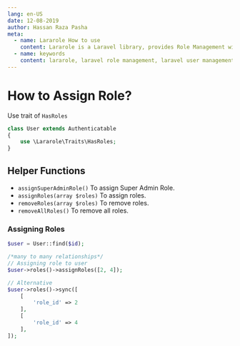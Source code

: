 ```yaml
---
lang: en-US
date: 12-08-2019
author: Hassan Raza Pasha
meta:
  - name: Lararole How to use
    content: Lararole is a Laravel library, provides Role Management with permissions. Basically this library provides a basic structure of application and instructions to use it. Using this manageable structure you can build large and robust applications.Lararole is accessible, powerful, and provides tools required for large, robust applications. Each module belongs to any role and that role has read or write permission. User can't visit module any page without any permission. Even Without write permission User can't perform any action like create, update or delete. These permissions are controlled by middleware permission.read and permission.write.
  - name: keywords
    content: lararole, laravel role management, laravel user management, laravel library, laravel package, laravel management system
---
```


# How to Assign Role?

Use trait of `HasRoles`

```php
class User extends Authenticatable
{
    use \Lararole\Traits\HasRoles;
}
```

## Helper Functions

-   `assignSuperAdminRole()` To assign Super Admin Role.
-   `assignRoles(array $roles)` To assign roles.
-   `removeRoles(array $roles)` To remove roles.
-   `removeAllRoles()` To remove all roles.

### Assigning Roles

```php
$user = User::find($id);

/*many to many relationships*/
// Assigning role to user
$user->roles()->assignRoles([2, 4]);

// Alternative
$user->roles()->sync([
    [
        'role_id' => 2
    ],
    [
        'role_id' => 4
    ],
]);
```